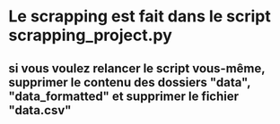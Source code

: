 # Le scrapping est fait dans le script scrapping_project.py

## si vous voulez relancer le script vous-même, supprimer le contenu des dossiers "data", "data_formatted" et supprimer le fichier "data.csv"
 
